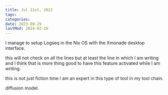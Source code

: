 ```yaml
---
title: Jul 21st, 2023
tags:
categories:
date: 2023-08-29
lastMod: 2024-02-26
---
```

I manage to setup Logseq in the Nix OS with the Xmonade desktop interface.

this will not check on all the lines but at least the line in which I am writing and I think that is more thing good to have this feature activated while I am writing. 

this is not just fiction time I am an expert in this type of tool in my tool chain.

diffusion model.


